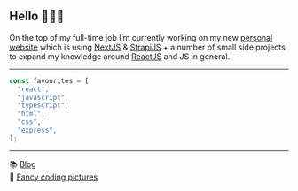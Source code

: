 ## Hello 🙋🏻‍♂️


On the top of my full-time job I’m currently working on my new <a href="https://www.jangana.dev" title="Visit jangana.dev" target="_blank">personal website</a>
 which is using <a href="https://nextjs.org/" title="Visit NextJS website" target="_blank">NextJS</a> & <a href="https://strapi.io/" title="Visit StrapiJS website" target="_blank">StrapiJS</a> + a number of small side projects to expand my knowledge around <a href="https://reactjs.org/" title="Visit ReactJS website" title="Visit ReactJS website" target="_blank">ReactJS</a> and JS in general.

<hr>

```js
const favourites = [
  "react",
  "javascript",
  "typescript",
  "html",
  "css",
  "express",
]; 
```

<hr>

📚 <a href="https://www.jangana.dev/blog" title="Visit jangana.dev" target="_blank">Blog</a><br>
📸 <a href="https://www.instagram.com/janganacode" title="Visit Instagram page" target="_blank">Fancy coding pictures</a>
